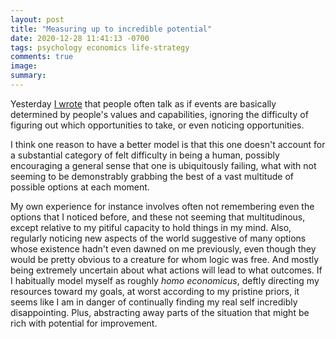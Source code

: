 ```yaml
---
layout: post
title: "Measuring up to incredible potential"
date: 2020-12-28 11:41:13 -0700
tags: psychology economics life-strategy
comments: true
image:
summary:
---
```

Yesterday [I wrote](https://worldspiritsockpuppet.com/2020/12/28/infinite-possibilities.html) that people often talk as if events are basically determined by people's values and capabilities, ignoring the difficulty of figuring out which opportunities to take, or even noticing opportunities.

I think one reason to have a better model is that this one doesn't account for a substantial category of felt difficulty in being a human, possibly encouraging a general sense that one is ubiquitously failing, what with not seeming to be demonstrably grabbing the best of a vast multitude of possible options at each moment.

My own experience for instance involves often not remembering even the options that I noticed before, and these not seeming that multitudinous, except relative to my pitiful capacity to hold things in my mind. Also, regularly noticing new aspects of the world suggestive of many options whose existence hadn't even dawned on me previously, even though they would be pretty obvious to a creature for whom logic was free. And mostly being extremely uncertain about what actions will lead to what outcomes. If I habitually model myself as roughly *homo economicus*, deftly directing my resources toward my goals, at worst according to my pristine priors, it seems like I am in danger of continually finding my real self incredibly disappointing. Plus, abstracting away parts of the situation that might be rich with potential for improvement.
